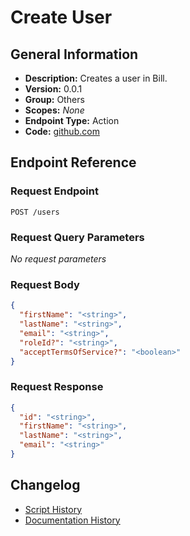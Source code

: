 <!-- BEGIN GENERATED CONTENT -->
# Create User

## General Information

- **Description:** Creates a user in Bill.
- **Version:** 0.0.1
- **Group:** Others
- **Scopes:** _None_
- **Endpoint Type:** Action
- **Code:** [github.com](https://github.com/NangoHQ/integration-templates/tree/main/integrations/bill-sandbox/actions/create-user.ts)


## Endpoint Reference

### Request Endpoint

`POST /users`

### Request Query Parameters

_No request parameters_

### Request Body

```json
{
  "firstName": "<string>",
  "lastName": "<string>",
  "email": "<string>",
  "roleId?": "<string>",
  "acceptTermsOfService?": "<boolean>"
}
```

### Request Response

```json
{
  "id": "<string>",
  "firstName": "<string>",
  "lastName": "<string>",
  "email": "<string>"
}
```

## Changelog

- [Script History](https://github.com/NangoHQ/integration-templates/commits/main/integrations/bill-sandbox/actions/create-user.ts)
- [Documentation History](https://github.com/NangoHQ/integration-templates/commits/main/integrations/bill-sandbox/actions/create-user.md)

<!-- END  GENERATED CONTENT -->

